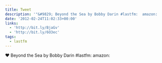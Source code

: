 ```yaml
---
title: Tweet
description: '"&#9829; Beyond the Sea by Bobby Darin #lastfm:  amazon: "'
date: '2012-02-24T11:02:33+00:00'
links:
  - 'http://bit.ly/BjaGv'
  - 'http://bit.ly/6O3ec'
tags:
  - lastfm
---
```

&#9829; Beyond the Sea by Bobby Darin #lastfm:  amazon: 

